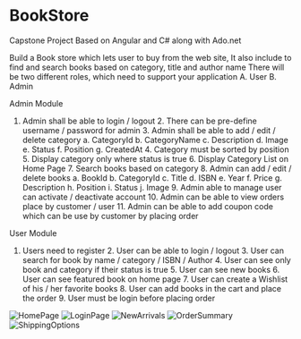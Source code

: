 # BookStore

Capstone Project Based on Angular and C# along with Ado.net

Build a Book store which lets user to buy from the web site, It also include to find and search books based on category, title and author name
There will be two different roles, which need to support your application
A. User
B. Admin

Admin Module 
1. Admin shall be able to login / logout 2. There can be pre-define username / password for admin 3. Admin shall be able to add / edit / delete category a. CategoryId b. CategoryName c. Description d. Image e. Status f. Position g. CreatedAt 4. Category must be sorted by position 5. Display category only where status is true 6. Display Category List on Home Page 7. Search books based on category 8. Admin can add / edit / delete books a. BookId b. CategoryId c. Title d. ISBN e. Year f. Price g. Description h. Position i. Status j. Image 9. Admin able to manage user can activate / deactivate account 10. Admin can be able to view orders place by customer / user 11. Admin can be able to add coupon code which can be use by customer by placing order

User Module
1. Users need to register 2. User can be able to login / logout 3. User can search for book by name / category / ISBN / Author 4. User can see only book and category if their status is true 5. User can see new books 6. User can see featured book on home page 7. User can create a Wishlist of his / her favorite books 8. User can add books in the cart and place the order 9. User must be login before placing order

![HomePage](https://user-images.githubusercontent.com/44921966/141487204-571d712f-4074-4fb1-a6b2-465540d20577.png)
![LoginPage](https://user-images.githubusercontent.com/44921966/141487222-74a275c5-3424-45d6-bf13-44707bafbdca.png)
![NewArrivals](https://user-images.githubusercontent.com/44921966/141487235-27ff6760-7ea8-41f1-a37d-1ac2fd29e8c7.png)
![OrderSummary](https://user-images.githubusercontent.com/44921966/141487239-71b208b5-ebff-4251-a972-977813f6699a.png)
![ShippingOptions](https://user-images.githubusercontent.com/44921966/141487244-0e9726f7-c9cc-49da-8199-c5a841475008.png)
